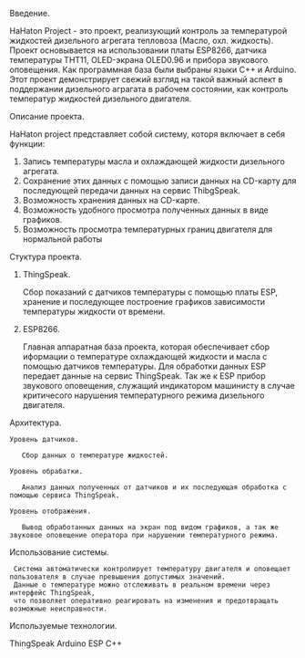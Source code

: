 Введение.

HaHaton Project - это проект, реализующий контроль за температурой жидкостей дизельного агрегата тепловоза (Масло, охл. жидкость).
Проект основывается на использовании платы ESP8266, датчика температуры THT11, OLED-экрана OLED0.96 и прибора звукового оповещения. 
Как программная база были выбраны языки С++ и Arduino.  
Этот проект демонстрирует свежий взгляд на такой важный аспект в поддержании дизельного аграгата в рабочем состоянии, 
как контроль температур жидкостей дизельного двигателя.
   
   Описание проекта.

HaHaton project представляет собой систему, которя включает в себя функции:
1) Запись температуры масла и охлаждающей жидкости дизельного агрегата.
2) Сохранение этих данных с помощью записи данных на CD-карту для последующей передачи данных на сервис ThibgSpeak.
3) Возможность хранения данных на CD-карте.
4) Возможность удобного просмотра полученных данных в виде графиков.
5) Возможность просмотра температурных границ двигателя для нормальной работы

  Стуктура проекта.

1. ThingSpeak.
   
    Сбор показаний с датчиков температуры с помощью платы ESP, хранение и последующее построение графиков зависимости температуры жидкости от времени.

2. ESP8266.

    Главная аппаратная база проекта, которая обеспечивает сбор иформации о температуре охлаждающей жидкости и масла с помощью датчиков температуры.
    Для обработки данных ESP передает данные на сервис ThingSpeak.
    Так же к ESP прибор звукового оповещения, служащий индикатором машинисту в случае критичесого нарушения температурного режима дизельного двигателя.
    
  Архитектура. 
    
    Уровень датчиков.
    
       Сбор данных о температуре жидкостей.

    Уровень обрабатки.

       Анализ данных полученных от датчиков и их последующая обработка с помощью сервиса ThingSpeak.

    Уровень отображения. 
 
       Вывод обработанных данных на экран под видом графиков, а так же звуковое оповещение оператора при нарушении температурного режима.


   Использование системы.

     Система автоматически контролирует температуру двигателя и оповещает пользователя в случае превышения допустимых значений. 
     Данные о температуре можно отслеживать в реальном времени через интерфейс ThingSpeak, 
     что позволяет оперативно реагировать на изменения и предотвращать возможные неисправности.

  Используемые технологии.
   
   ThingSpeak
   Arduino
   ESP
   C++
   
